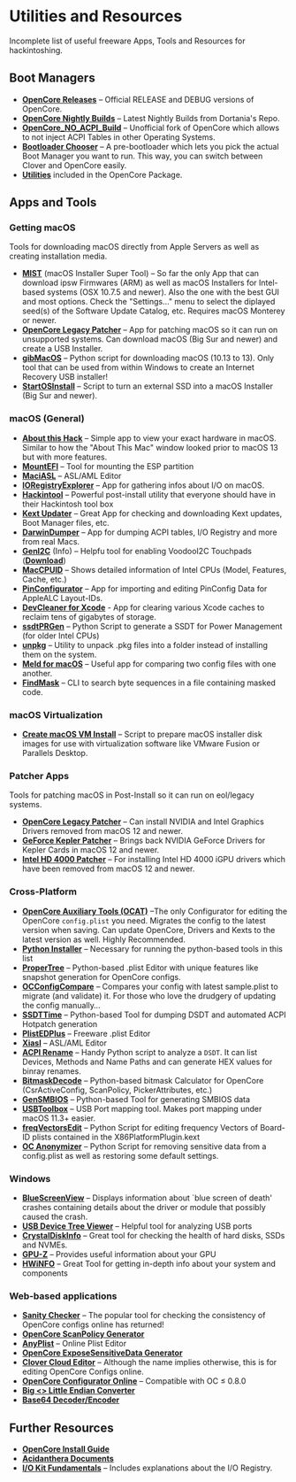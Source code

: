 # Utilities and Resources
Incomplete list of useful freeware Apps, Tools and Resources for hackintoshing.

## Boot Managers
- [**OpenCore Releases**](https://github.com/acidanthera/OpenCorePkg/releases) – Official RELEASE and DEBUG versions of OpenCore.
- [**OpenCore Nightly Builds**](https://dortania.github.io/builds/?product=OpenCorePkg&viewall=true) – Latest Nightly Builds from Dortania's Repo.
- [**OpenCore_NO_ACPI_Build**](https://github.com/wjz304/OpenCore_NO_ACPI_Build/releases) – Unofficial fork of OpenCore which allows to not inject ACPI Tables in other Operating Systems.
- [**Bootloader Chooser**](https://github.com/jief666/BootloaderChooser) – A pre-bootloader which lets you pick the actual Boot Manager you want to run. This way, you can switch between Clover and OpenCore easily.
- [**Utilities**](https://github.com/5T33Z0/OC-Little-Translated/blob/main/C_Utilities_and_Resources/OpenCore_Utilities.md) included in the OpenCore Package.

## Apps and Tools
### Getting macOS
Tools for downloading macOS directly from Apple Servers as well as creating installation media.

- [**MIST**](https://github.com/ninxsoft/Mist) (macOS Installer Super Tool) – So far the only App that can download ipsw Firmwares (ARM) as well as macOS Installers for Intel-based systems (OSX 10.7.5 and newer). Also the one with the best GUI and most options. Check the "Settings…" menu to select the diplayed seed(s) of the Software Update Catalog, etc. Requires macOS Monterey or newer.
- [**OpenCore Legacy Patcher**](https://github.com/dortania/OpenCore-Legacy-Patcher) – App for patching macOS so it can run on unsupported systems. Can download macOS (Big Sur and newer) and create a USB Installer.
- [**gibMacOS**](https://github.com/corpnewt/gibMacOS) – Python script for downloading macOS (10.13 to 13). Only tool that can be used from within Windows to create an Internet Recovery USB installer!
- [**StartOSInstall**](https://github.com/chris1111/Startosinstall-Ventura) – Script to turn an external SSD into a macOS Installer (Big Sur and newer).

### macOS (General)
- [**About this Hack**](https://github.com/0xCUB3/About-This-Hack) – Simple app to view your exact hardware in macOS. Similar to how the "About This Mac" window looked prior to macOS 13 but with more features. 
- [**MountEFI**](https://github.com/corpnewt/MountEFI) – Tool for mounting the ESP partition
- [**MaciASL**](https://github.com/acidanthera/MaciASL) – ASL/AML Editor
- [**IORegistryExplorer**](https://github.com/utopia-team/IORegistryExplorer) – App for gathering infos about I/O on macOS.
- [**Hackintool**](https://github.com/headkaze/Hackintool) – Powerful post-install utility that everyone should have in their Hackintosh tool box
- [**Kext Updater**](https://www.sl-soft.de/en/kext-updater/) – Great App for checking and downloading Kext updates, Boot Manager files, etc.
- [**DarwinDumper**](https://bitbucket.org/blackosx/darwindumper/downloads/) – App for dumping ACPI tables, I/O Registry and more from real Macs.
- [**GenI2C**](https://github.com/DogAndPot/GenI2C) (Info) – Helpfu tool for enabling VoodooI2C Touchpads ([**Download**](https://github.com/quynkk5/GenI2C/blob/main/GenI2C.zip?raw=true))
- [**MacCPUID**](https://www.intel.com/content/www/us/en/download/674424/maccpuid.html) –  Shows detailed information of Intel CPUs (Model, Features, Cache, etc.)
- [**PinConfigurator**](https://github.com/headkaze/PinConfigurator) – App for importing and editing PinConfig Data for AppleALC Layout-IDs.
- [**DevCleaner for Xcode**](https://github.com/vashpan/xcode-dev-cleaner) - App for clearing various Xcode caches to reclaim tens of gigabytes of storage.
- [**ssdtPRGen**](https://github.com/Piker-Alpha/ssdtPRGen.sh) – Python Script to generate a SSDT for Power Management (for older Intel CPUs)
- [**unpkg**](https://www.timdoug.com/unpkg/) – Utility to unpack .pkg files into a folder instead of installing them on the system.
- [**Meld for macOS**](https://yousseb.github.io/meld/) – Useful app for comparing two config files with one another.
- [**FindMask**](https://www.insanelymac.com/forum/topic/343572-for-hackers-an-utility-to-search-a-masked-string/) – CLI to search byte sequences in a file containing masked code.

### macOS Virtualization

- [**Create macOS VM Install**](https://github.com/rtrouton/create_macos_vm_install_dmg) – Script to prepare macOS installer disk images for use with virtualization software like VMware Fusion or Parallels Desktop.

### Patcher Apps
Tools for patching macOS in Post-Install so it can run on eol/legacy systems.

- [**OpenCore Legacy Patcher**](https://github.com/dortania/OpenCore-Legacy-Patcher) –  Can install NVIDIA and Intel Graphics Drivers removed from macOS 12 and newer.
- [**GeForce Kepler Patcher**](https://github.com/chris1111/Geforce-Kepler-patcher) – Brings back NVIDIA GeForce Drivers for Kepler Cards in macOS 12 and newer.
- [**Intel HD 4000 Patcher**](https://github.com/chris1111/Patch-HD4000-Monterey) – For installing Intel HD 4000 iGPU drivers which have been removed from macOS 12 and newer.

### Cross-Platform
- [**OpenCore Auxiliary Tools (OCAT)**](https://github.com/ic005k/QtOpenCoreConfig) –The only Configurator for editing the OpenCore `config.plist` you need. Migrates the config to the latest version when saving. Can update OpenCore, Drivers and Kexts to the latest version as well. Highly Recommended.
- [**Python Installer**](https://www.python.org/downloads/) – Necessary for running the python-based tools in this list
- [**ProperTree**](https://github.com/corpnewt/ProperTree) – Python-based .plist Editor with unique features like snapshot generation for OpenCore configs.
- [**OCConfigCompare**](https://github.com/corpnewt/OCConfigCompare) – Compares your  config with latest sample.plist to migrate (and validate) it. For those who love the drudgery of updating the config manually…
- [**SSDTTime**](https://github.com/corpnewt/SSDTTime) – Python-based Tool for dumping DSDT and automated ACPI Hotpatch generation
- [**PlistEDPlus**](https://github.com/ic005k/PlistEDPlus) – Freeware .plist Editor
- [**Xiasl**](https://github.com/ic005k/Xiasl) – ASL/AML Editor
- [**ACPI Rename**](https://github.com/corpnewt/ACPIRename) – Handy Python script to analyze a `DSDT`. It can list Devices, Methods and Name Paths and can generate HEX values for binray renames.
- [**BitmaskDecode**](https://github.com/corpnewt/BitmaskDecode) – Python-based bitmask Calculator for OpenCore (CsrActiveConfig, ScanPolicy, PickerAttributes, etc.)
- [**GenSMBIOS**](https://github.com/corpnewt/GenSMBIOS) – Python-based Tool for generating SMBIOS data
- [**USBToolbox**](https://github.com/USBToolBox/tool) – USB Port mapping tool. Makes port mapping under macOS 11.3+ easier.
- [**freqVectorsEdit**](https://github.com/Piker-Alpha/freqVectorsEdit.sh) – Python Script for editing frequency Vectors of Board-ID plists contained in the X86PlatformPlugin.kext
- [**OC Anonymizer**](https://github.com/dreamwhite/OC-Anonymizer) – Python Script for removing sensitive data from a config.plist as well as restoring some default settings.

### Windows
- [**BlueScreenView**](https://www.nirsoft.net/utils/blue_screen_view.html) –  Displays information about `blue screen of death' crashes containing details about the driver or module that possibly caused the crash.
- [**USB Device Tree Viewer**](https://www.uwe-sieber.de/usbtreeview_e.html) – Helpful tool for analyzing USB ports
- [**CrystalDiskInfo**](https://crystalmark.info/en/software/crystaldiskinfo/) – Great tool for checking the health of hard disks, SSDs and NVMEs.
- [**GPU-Z**](https://www.techpowerup.com/gpuz/) – Provides useful information about your GPU
- [**HWiNFO**](https://www.hwinfo.com/) – Great Tool for getting in-depth info about your system and components

### Web-based applications
- [**Sanity Checker**](https://sanitychecker.ocutils.me/) – The popular tool for checking the consistency of OpenCore configs online has returned!
- [**OpenCore ScanPolicy Generator**](https://oc-scanpolicy.vercel.app/)
- [**AnyPlist**](https://www.anyplist.com/#/) – Online Plist Editor
- [**OpenCore ExposeSensitiveData Generator**](https://dreamwhite-oc-esd.vercel.app/)
- [**Clover Cloud Editor**](https://cloudclovereditor.altervista.org/cce/cce/index.php) – Although the name implies otherwise, this is for editing OpenCore Configs online.
- [**OpenCore Configurator Online**](https://galada.gitee.io/opencoreconfiguratoronline/) – Compatible with OC ≤ 0.8.0
- [**Big <> Little Endian Converter**](https://www.save-editor.com/tools/wse_hex.html)
- [**Base64 Decoder/Encoder**](https://www.base64decode.org/)

## Further Resources
- [**OpenCore Install Guide**](https://dortania.github.io/OpenCore-Install-Guide/)
- [**Acidanthera Documents**](https://github.com/acidanthera/bugtracker/blob/master/DOCUMENTS.md)
- [**I/O Kit Fundamentals**](https://developer.apple.com/library/archive/documentation/DeviceDrivers/Conceptual/IOKitFundamentals/Introduction/Introduction.html#//apple_ref/doc/uid/TP0000011-CH204-TPXREF101) – Includes explanations about the I/O Registry.
